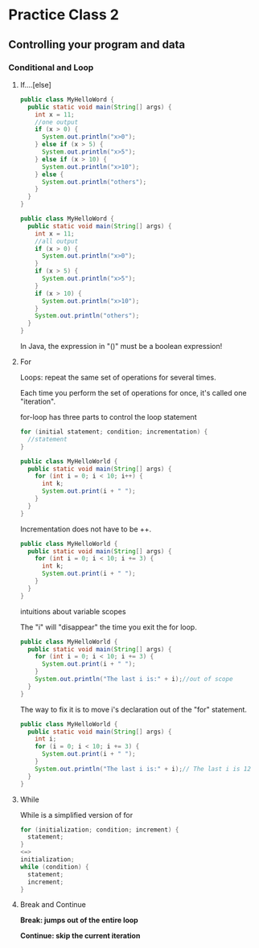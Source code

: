 # Practice Class 2


## Controlling your program and data

### Conditional and Loop

1. If....[else]

   ```java
   public class MyHelloWord {
     public static void main(String[] args) {
       int x = 11;
       //one output
       if (x > 0) {
         System.out.println("x>0");
       } else if (x > 5) {
         System.out.println("x>5");
       } else if (x > 10) {
         System.out.println("x>10");
       } else {
         System.out.println("others");
       }
     }
   }
   ```

   ```java
   public class MyHelloWord {
     public static void main(String[] args) {
       int x = 11;
       //all output
       if (x > 0) {
         System.out.println("x>0");
       }
       if (x > 5) {
         System.out.println("x>5");
       }
       if (x > 10) {
         System.out.println("x>10");
       }
       System.out.println("others");
     }
   }
   ```

   In Java, the expression in "()" must be a boolean expression!

   

2. For

   Loops: repeat the same set of operations for several times.

   Each time you perform the set of operations for once, it's called one "iteration".

   for-loop has three parts to control the loop statement

   ```java
   for (initial statement; condition; incrementation) {
     //statement
   }
   
   public class MyHelloWorld {
     public static void main(String[] args) {
       for (int i = 0; i < 10; i++) {
         int k;
         System.out.print(i + " ");
       }
     }
   }
   ```

   Incrementation does not have to be ++.

   ```java
   public class MyHelloWorld {
     public static void main(String[] args) {
       for (int i = 0; i < 10; i += 3) {
         int k;
         System.out.print(i + " ");
       }
     }
   }
   ```

   intuitions about variable scopes

   The "i" will "disappear" the time you exit the for loop.

   ```java
   public class MyHelloWorld {
     public static void main(String[] args) {
       for (int i = 0; i < 10; i += 3) {
         System.out.print(i + " ");
       }
       System.out.println("The last i is:" + i);//out of scope
     }
   }
   ```

   The way to fix it is to move i's declaration out of the "for" statement.

   ```java
   public class MyHelloWorld {
     public static void main(String[] args) {
       int i;
       for (i = 0; i < 10; i += 3) {
         System.out.print(i + " ");
       }
       System.out.println("The last i is:" + i);// The last i is 12
     }
   }
   ```

3. While

   While is a simplified version of for

   ```java
   for (initialization; condition; increment) {
     statement;
   }
   <=>
   initialization;
   while (condition) {
     statement;
     increment;
   }
   ```

4. Break and Continue

   **Break: jumps out of the entire loop**

   **Continue: skip the current iteration**


